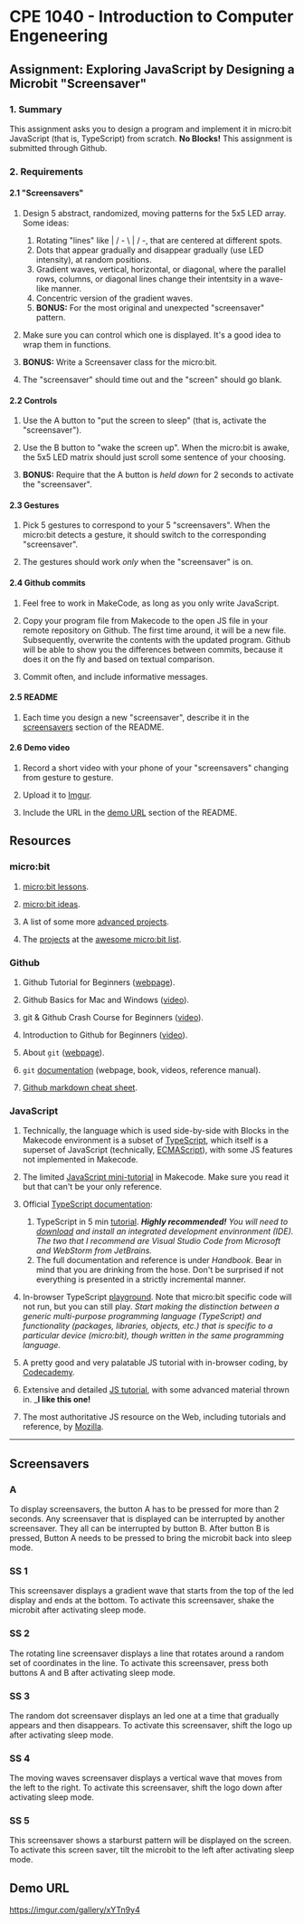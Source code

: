 # CPE 1040 - Introduction to Computer Engeneering

## Assignment: Exploring JavaScript by Designing a Microbit "Screensaver"

### 1. Summary

This assignment asks you to design a program and implement it in micro:bit JavaScript (that is, TypeScript) from scratch. **No Blocks!** This assignment is submitted through Github.

### 2. Requirements

#### 2.1 "Screensavers"

1. Design 5 abstract, randomized, moving patterns for the 5x5 LED array. Some ideas:
   1. Rotating "lines" like | / - \ | / -, that are centered at different spots.
   2. Dots that appear gradually and disappear gradually (use LED intensity), at random positions.
   3. Gradient waves, vertical, horizontal, or diagonal, where the parallel rows, columns, or diagonal lines change their intentsity in a wave-like manner.
   4. Concentric version of the gradient waves.
   5. **BONUS:** For the most original and unexpected "screensaver" pattern.
   
2. Make sure you can control which one is displayed. It's a good idea to wrap them in functions.

3. **BONUS:** Write a Screensaver class for the micro:bit.

4. The "screensaver" should time out and the "screen" should go blank.

#### 2.2 Controls

1. Use the A button to "put the screen to sleep" (that is, activate the "screensaver").

2. Use the B button to "wake the screen up". When the micro:bit is awake, the 5x5 LED matrix should just scroll some sentence of your choosing.

3. **BONUS:** Require that the A button is _held down_ for 2 seconds to activate the "screensaver".

#### 2.3 Gestures

1. Pick 5 gestures to correspond to your 5 "screensavers". When the micro:bit detects a gesture, it should switch to the corresponding "screensaver".

2. The gestures should work _only_ when the "screensaver" is on.

#### 2.4 Github commits

1. Feel free to work in MakeCode, as long as you only write JavaScript. 

2. Copy your program file from Makecode to the open JS file in your remote repository on Github. The first time around, it will be a new file. Subsequently, overwrite the contents with the updated program. Github will be able to show you the differences between commits, because it does it on the fly and based on textual comparison.

3. Commit often, and include informative messages.

#### 2.5 README

1. Each time you design a new "screensaver", describe it in the [screensavers](#screensavers) section of the README.

#### 2.6 Demo video

1. Record a short video with your phone of your "screensavers" changing from gesture to gesture.

2. Upload it to [Imgur](https://help.imgur.com/hc/en-us/articles/115000083326-What-files-can-I-upload-What-is-the-size-limit-).

3. Include the URL in the [demo URL](#demo-url) section of the README.

## Resources

### micro:bit 

1. [micro:bit lessons](https://makecode.microbit.org/lessons).

2. [micro:bit ideas](https://microbit.org/ideas/).

3. A list of some more [advanced projects](https://www.itpro.co.uk/desktop-hardware/26289/13-top-bbc-micro-bit-projects).

4. The [projects](https://www.itpro.co.uk/desktop-hardware/26289/13-top-bbc-micro-bit-projects) at the [awesome micro:bit list](https://github.com/carlosperate/awesome-microbit).

### Github

1. Github Tutorial for Beginners ([webpage](https://product.hubspot.com/blog/git-and-github-tutorial-for-beginners)).

2. Github Basics for Mac and Windows ([video](https://www.youtube.com/watch?v=0fKg7e37bQE)).

3. git & Github Crash Course for Beginners ([video](https://www.youtube.com/watch?v=SWYqp7iY_Tc)).

4. Introduction to Github for Beginners ([video](https://www.youtube.com/watch?v=fQLK8Ib_SKk)).

5. About `git` ([webpage](https://git-scm.com/about)).

6. `git` [documentation](https://git-scm.com/doc) (webpage, book, videos, reference manual).

7. [Github markdown cheat sheet](https://github.com/adam-p/markdown-here/wiki/Markdown-Cheatsheet).

### JavaScript

1. Technically, the language which is used side-by-side with Blocks in the Makecode environment is a subset of [TypeScript](https://makecode.com/language), which itself is a superset of JavaScript (technically, [ECMAScript](https://www.ecma-international.org/ecma-262/10.0/index.html#Title)), with some JS features not implemented in Makecode.

2. The limited [JavaScript mini-tutorial](https://makecode.microbit.org/javascript) in Makecode. Make sure you read it but that can't be your only reference.

3. Official [TypeScript documentation]():
   1. TypeScript in 5 min [tutorial](https://www.typescriptlang.org/docs/handbook/typescript-in-5-minutes.html). _**Highly recommended!** You will need to [download](https://www.typescriptlang.org/index.html#download-links) and install an integrated development envinronment (IDE). The two that I recommend are Visual Studio Code from Microsoft and WebStorm from JetBrains._
   2. The full documentation and reference is under _Handbook_. Bear in mind that you are drinking from the hose. Don't be surprised if not everything is presented in a strictly incremental manner.
   
4. In-browser TypeScript [playground](https://www.typescriptlang.org/play/index.html). Note that micro:bit specific code will not run, but you can still play. _Start making the distinction between a generic multi-purpose programming language (TypeScript) and functionality (packages, libraries, objects, etc.) that is specific to a particular device (micro:bit), though written in the same programming language._

5. A pretty good and very palatable JS tutorial with in-browser coding, by [Codecademy](https://www.codecademy.com/learn/introduction-to-javascript).

6. Extensive and detailed [JS tutorial](https://javascript.info/), with some advanced material thrown in. _**I like this one!**

7. The most authoritative JS resource on the Web, including tutorials and reference, by [Mozilla](https://developer.mozilla.org/en-US/docs/Web/JavaScript).

---

## Screensavers
### A
To display screensavers, the button A has to be pressed for more than 2 seconds. Any screensaver that is displayed can be interrupted by another screensaver. They all can be interrupted by button B. After button B is pressed, Button A needs to be pressed to bring the microbit back into sleep mode.

### SS 1

This screensaver displays a gradient wave that starts from the top of the led display and  ends  at the bottom. To activate this screensaver, shake the microbit after activating sleep mode. 

### SS 2 

The rotating line screensaver displays a line that rotates around a random set of coordinates in the line. To activate this  screensaver, press both buttons A and B after activating sleep mode.

### SS 3
The  random dot screensaver displays an led one at a time that gradually appears and then disappears. To  activate  this  screensaver, shift the logo up after activating sleep mode.

### SS 4
The moving waves screensaver displays a vertical wave that moves from the left to the right. To activate this screensaver, shift  the  logo down after activating sleep mode.

### SS 5
This screensaver shows a starburst pattern will be displayed on the screen.
To  activate this screen saver, tilt the microbit to the left after activating sleep mode.
## Demo URL


https://imgur.com/gallery/xYTn9y4

